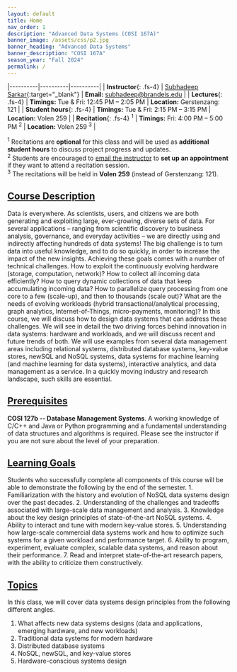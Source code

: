 ```yaml
---
layout: default
title: Home
nav_order: 1
description: "Advanced Data Systems (COSI 167A)"
banner_image: /assets/css/p2.jpg
banner_heading: "Advanced Data Systems"
banner_description: "COSI 167A"
season_year: "Fall 2024"
permalink: /
---
```


|----------|----------|----------|
| __Instructor__{: .fs-4} | [<u>Subhadeep Sarkar</u>](https://subhadeep.net){:target="_blank"} | __Email:__ [subhadeep@brandeis.edu](mailto:subhadeep@brandeis.edu) |
| __Lectures__{: .fs-4} | __Timings:__ Tue & Fri: 12:45 PM – 2:05 PM | __Location:__ Gerstenzang: 121 |
| __Student hours__{: .fs-4} | __Timings:__ Tue & Fri: 2:15 PM – 3:15 PM | __Location:__ Volen 259 |
| __Recitation__{: .fs-4} <sup>1</sup> | __Timings:__ Fri: 4:00 PM – 5:00 PM <sup>2</sup> | __Location:__ Volen 259 <sup>3</sup> |

<sup>1</sup> Recitations are __optional__ for this class and will be used as __additional student hours__ to discuss project progress and updates. <br>
<sup>2</sup> Students are encouraged to [email the instructor](mailto:subhadeep@brandeis.edu) to __set up an appointment__ if they want to attend a recitation session. <br> 
<sup>3</sup> The recitations will be held in __Volen 259__ (instead of Gerstenzang: 121). <br>


## <u>Course Description</u>
Data is everywhere. As scientists, users, and citizens we are both generating and exploiting large, ever-growing, diverse sets of data. For several applications – ranging from scientific discovery to business analysis, governance, and everyday activities – we are directly using and indirectly affecting hundreds of data systems! The big challenge is to turn data into useful knowledge, and to do so quickly, in order to increase the impact of the new insights. Achieving these goals comes with a number of technical challenges. How to exploit the continuously evolving hardware (storage, computation, network)? How to collect all incoming data efficiently? How to query dynamic collections of data that keep accumulating incoming data? How to parallelize query processing from one core to a few (scale-up), and then to thousands (scale out)? What are the needs of evolving workloads (hybrid transactional/analytical processing, graph analytics, Internet-of-Things, micro-payments, monitoring)? In this course, we will discuss how to design data systems that can address these challenges. We will see in detail the two driving forces behind innovation in data systems: hardware and workloads, and we will discuss recent and future trends of both. We will use examples from several data management areas including relational systems, distributed database systems, key-value stores, newSQL and NoSQL systems, data systems for machine learning (and machine learning for data systems), interactive analytics, and data management as a service. In a quickly moving industry and research landscape, such skills are essential.

## <u>Prerequisites</u>
__COSI 127b --  Database Management Systems__. A working knowledge of C/C++ and Java or Python programming and a fundamental understanding of data structures and algorithms is required. Please see the instructor if you are not sure about the level of your preparation.

## <u>Learning Goals</u>
Students who successfully complete all components of this course will be able to demonstrate the following by the end of the semester.
    1. Familiarization with the history and evolution of NoSQL data systems design over the past decades. 
    2. Understanding of the challenges and tradeoffs associated with large-scale data management and analysis.
    3. Knowledge about the key design principles of state-of-the-art NoSQL systems.
    4. Ability to interact and tune with modern key-value stores.
    5. Understanding how large-scale commercial data systems work and how to optimize such systems for a given workload and performance target. 
    6. Ability to program, experiment, evaluate complex, scalable data systems, and reason about their performance.
    7. Read and interpret state-of-the-art research papers, with the ability to criticize them constructively.

## <u>Topics</u>
In this class, we will cover data systems design principles from the following different angles.
1.	What affects new data systems designs (data and applications, emerging hardware, and new workloads)
2.	Traditional data systems for modern hardware
3.	Distributed database systems
4.	NoSQL, newSQL, and key-value stores
5.	Hardware-conscious systems design

<!-- 
## Instructor

{% assign instructors = site.staffers | where: 'role', 'Instructor' %}
{% for staffer in instructors %}
{{ staffer }}
{% endfor %}

{% assign teaching_assistants = site.staffers | where: 'role', 'Teaching Assistant' %}
{% assign num_teaching_assistants = teaching_assistants | size %}
{% if num_teaching_assistants != 0 %}

## Teaching Assistants

{% for staffer in teaching_assistants %}
{{ staffer }}
{% endfor %}
{% endif %} -->
